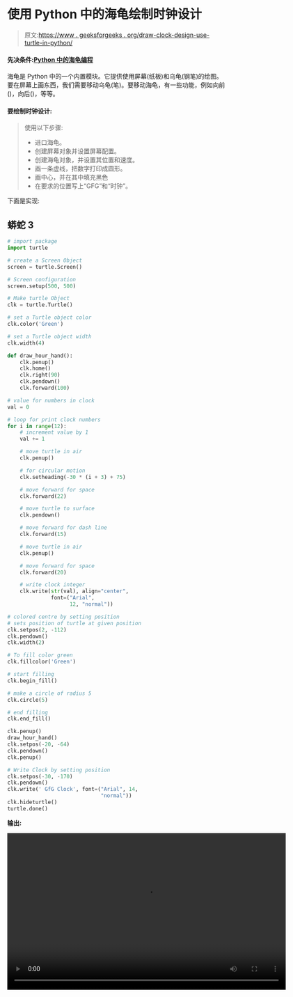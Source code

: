 # 使用 Python 中的海龟绘制时钟设计

> 原文:[https://www . geeksforgeeks . org/draw-clock-design-use-turtle-in-python/](https://www.geeksforgeeks.org/draw-clock-design-using-turtle-in-python/)

#### 先决条件:[<u>Python 中的海龟编程</u>](https://www.geeksforgeeks.org/turtle-programming-python/)

海龟是 Python 中的一个内置模块。它提供使用屏幕(纸板)和乌龟(钢笔)的绘图。要在屏幕上画东西，我们需要移动乌龟(笔)。要移动海龟，有一些功能，例如向前()，向后()，等等。

#### 要绘制时钟设计:

> 使用以下步骤:
> 
> *   进口海龟。
> *   创建屏幕对象并设置屏幕配置。
> *   创建海龟对象，并设置其位置和速度。
> *   画一条虚线，把数字打印成圆形。
> *   画中心，并在其中填充黑色
> *   在要求的位置写上“GFG”和“时钟”。

下面是实现:

## 蟒蛇 3

```py
# import package
import turtle

# create a Screen Object
screen = turtle.Screen()

# Screen configuration
screen.setup(500, 500)

# Make turtle Object
clk = turtle.Turtle()

# set a Turtle object color
clk.color('Green')

# set a Turtle object width
clk.width(4)

def draw_hour_hand():
    clk.penup()
    clk.home()
    clk.right(90)
    clk.pendown()
    clk.forward(100)

# value for numbers in clock
val = 0

# loop for print clock numbers
for i in range(12):
    # increment value by 1
    val += 1

    # move turtle in air
    clk.penup()

    # for circular motion
    clk.setheading(-30 * (i + 3) + 75)

    # move forward for space
    clk.forward(22)

    # move turtle to surface
    clk.pendown()

    # move forward for dash line
    clk.forward(15)

    # move turtle in air
    clk.penup()

    # move forward for space
    clk.forward(20)

    # write clock integer
    clk.write(str(val), align="center",
              font=("Arial",
                    12, "normal"))

# colored centre by setting position
# sets position of turtle at given position
clk.setpos(2, -112)
clk.pendown()
clk.width(2)

# To fill color green
clk.fillcolor('Green')

# start filling
clk.begin_fill()

# make a circle of radius 5
clk.circle(5)

# end filling
clk.end_fill()

clk.penup()
draw_hour_hand()
clk.setpos(-20, -64)
clk.pendown()
clk.penup()

# Write Clock by setting position
clk.setpos(-30, -170)
clk.pendown()
clk.write(' GfG Clock', font=("Arial", 14,
                              "normal"))
clk.hideturtle()
turtle.done()
```

**输出:**

<video class="wp-video-shortcode" id="video-435695-1" width="640" height="360" preload="metadata" controls=""><source type="video/mp4" src="https://media.geeksforgeeks.org/wp-content/cdn-uploads/20210715165623/clock.mp4?_=1">[https://media.geeksforgeeks.org/wp-content/cdn-uploads/20210715165623/clock.mp4](https://media.geeksforgeeks.org/wp-content/cdn-uploads/20210715165623/clock.mp4)</video>